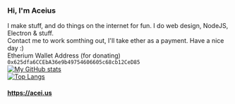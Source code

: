 ### Hi, I'm Aceius
I make stuff, and do things on the internet for fun. I do web design, NodeJS, Electron & stuff.  
Contact me to work somthing out, I'll take ether as a payment. Have a nice day :)  
Etherium Wallet Address (for donating) `0x625dfa6CCEbA36e9b49754606605c68cb12CeD85`  
[![My GitHub stats](https://github-readme-stats.vercel.app/api?username=AceiusIO&theme=dark)](https://github.com/anuraghazra/github-readme-stats)  
[![Top Langs](https://github-readme-stats.vercel.app/api/top-langs/?username=AceiusIO&theme=dark)](https://github.com/anuraghazra/github-readme-stats)  

#### https://acei.us
<!--
**AceiusIO/AceiusIO** is a ✨ _special_ ✨ repository because its `README.md` (this file) appears on your GitHub profile.

Here are some ideas to get you started:

- 🔭 I’m currently working on ...
- 🌱 I’m currently learning ...
- 👯 I’m looking to collaborate on ...
- 🤔 I’m looking for help with ...
- 💬 Ask me about ...
- 📫 How to reach me: ...
- 😄 Pronouns: ...
- ⚡ Fun fact: ...
-->
